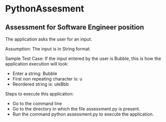 # PythonAssesment
## Assessment for Software Engineer position

The application asks the user for an input.

Assumption: The input is in String format.

Sample Test Case:
If the input entered by the user is Bubble, this is how the application execution will look:
- Enter a string: Bubble
- First non repeating character is: u
- Reordered string is: uleBbb

Steps to execute this application:
- Go to the command line
- Go to the directory in which the file assessment.py is present.
- Run the command python assessment.py to execute the application.
